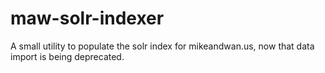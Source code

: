# maw-solr-indexer

A small utility to populate the solr index for mikeandwan.us, now that data import is being deprecated.
